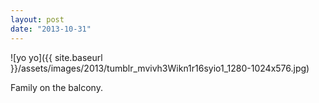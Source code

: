 ```yaml
---
layout: post
date: "2013-10-31"
---
```


![yo yo]({{ site.baseurl }}/assets/images/2013/tumblr_mvivh3Wikn1r16syio1_1280-1024x576.jpg)

Family on the balcony.
